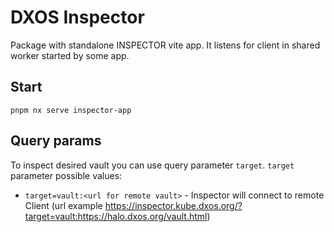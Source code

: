 # DXOS Inspector

Package with standalone INSPECTOR vite app. 
It listens for client in shared worker started by some app. 

## Start
`pnpm nx serve inspector-app`

## Query params
To inspect desired vault you can use query parameter `target`.
`target` parameter possible values:
  - `target=vault:<url for remote vault>` - Inspector will connect to remote Client (url example https://inspector.kube.dxos.org/?target=vault:https://halo.dxos.org/vault.html)